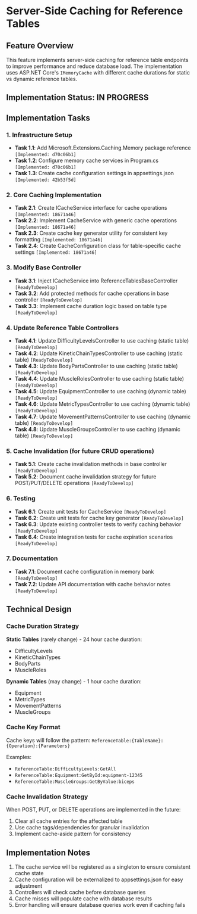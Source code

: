 # Server-Side Caching for Reference Tables

## Feature Overview

This feature implements server-side caching for reference table endpoints to improve performance and reduce database load. The implementation uses ASP.NET Core's `IMemoryCache` with different cache durations for static vs dynamic reference tables.

## Implementation Status: IN PROGRESS

## Implementation Tasks

### 1. Infrastructure Setup
- **Task 1.1**: Add Microsoft.Extensions.Caching.Memory package reference `[Implemented: d70c06b1]`
- **Task 1.2**: Configure memory cache services in Program.cs `[Implemented: d70c06b1]`
- **Task 1.3**: Create cache configuration settings in appsettings.json `[Implemented: 42b53f5d]`

### 2. Core Caching Implementation
- **Task 2.1**: Create ICacheService interface for cache operations `[Implemented: 18671a46]`
- **Task 2.2**: Implement CacheService with generic cache operations `[Implemented: 18671a46]`
- **Task 2.3**: Create cache key generator utility for consistent key formatting `[Implemented: 18671a46]`
- **Task 2.4**: Create CacheConfiguration class for table-specific cache settings `[Implemented: 18671a46]`

### 3. Modify Base Controller
- **Task 3.1**: Inject ICacheService into ReferenceTablesBaseController `[ReadyToDevelop]`
- **Task 3.2**: Add protected methods for cache operations in base controller `[ReadyToDevelop]`
- **Task 3.3**: Implement cache duration logic based on table type `[ReadyToDevelop]`

### 4. Update Reference Table Controllers
- **Task 4.1**: Update DifficultyLevelsController to use caching (static table) `[ReadyToDevelop]`
- **Task 4.2**: Update KineticChainTypesController to use caching (static table) `[ReadyToDevelop]`
- **Task 4.3**: Update BodyPartsController to use caching (static table) `[ReadyToDevelop]`
- **Task 4.4**: Update MuscleRolesController to use caching (static table) `[ReadyToDevelop]`
- **Task 4.5**: Update EquipmentController to use caching (dynamic table) `[ReadyToDevelop]`
- **Task 4.6**: Update MetricTypesController to use caching (dynamic table) `[ReadyToDevelop]`
- **Task 4.7**: Update MovementPatternsController to use caching (dynamic table) `[ReadyToDevelop]`
- **Task 4.8**: Update MuscleGroupsController to use caching (dynamic table) `[ReadyToDevelop]`

### 5. Cache Invalidation (for future CRUD operations)
- **Task 5.1**: Create cache invalidation methods in base controller `[ReadyToDevelop]`
- **Task 5.2**: Document cache invalidation strategy for future POST/PUT/DELETE operations `[ReadyToDevelop]`

### 6. Testing
- **Task 6.1**: Create unit tests for CacheService `[ReadyToDevelop]`
- **Task 6.2**: Create unit tests for cache key generator `[ReadyToDevelop]`
- **Task 6.3**: Update existing controller tests to verify caching behavior `[ReadyToDevelop]`
- **Task 6.4**: Create integration tests for cache expiration scenarios `[ReadyToDevelop]`

### 7. Documentation
- **Task 7.1**: Document cache configuration in memory bank `[ReadyToDevelop]`
- **Task 7.2**: Update API documentation with cache behavior notes `[ReadyToDevelop]`

## Technical Design

### Cache Duration Strategy

**Static Tables** (rarely change) - 24 hour cache duration:
- DifficultyLevels
- KineticChainTypes
- BodyParts
- MuscleRoles

**Dynamic Tables** (may change) - 1 hour cache duration:
- Equipment
- MetricTypes
- MovementPatterns
- MuscleGroups

### Cache Key Format
Cache keys will follow the pattern: `ReferenceTable:{TableName}:{Operation}:{Parameters}`

Examples:
- `ReferenceTable:DifficultyLevels:GetAll`
- `ReferenceTable:Equipment:GetById:equipment-12345`
- `ReferenceTable:MuscleGroups:GetByValue:biceps`

### Cache Invalidation Strategy
When POST, PUT, or DELETE operations are implemented in the future:
1. Clear all cache entries for the affected table
2. Use cache tags/dependencies for granular invalidation
3. Implement cache-aside pattern for consistency

## Implementation Notes

1. The cache service will be registered as a singleton to ensure consistent cache state
2. Cache configuration will be externalized to appsettings.json for easy adjustment
3. Controllers will check cache before database queries
4. Cache misses will populate cache with database results
5. Error handling will ensure database queries work even if caching fails